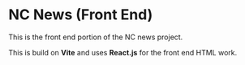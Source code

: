 # NC News (Front End)

This is the front end portion of the NC news project. 

This is build on **Vite** and uses **React.js** for the front end HTML work. 
